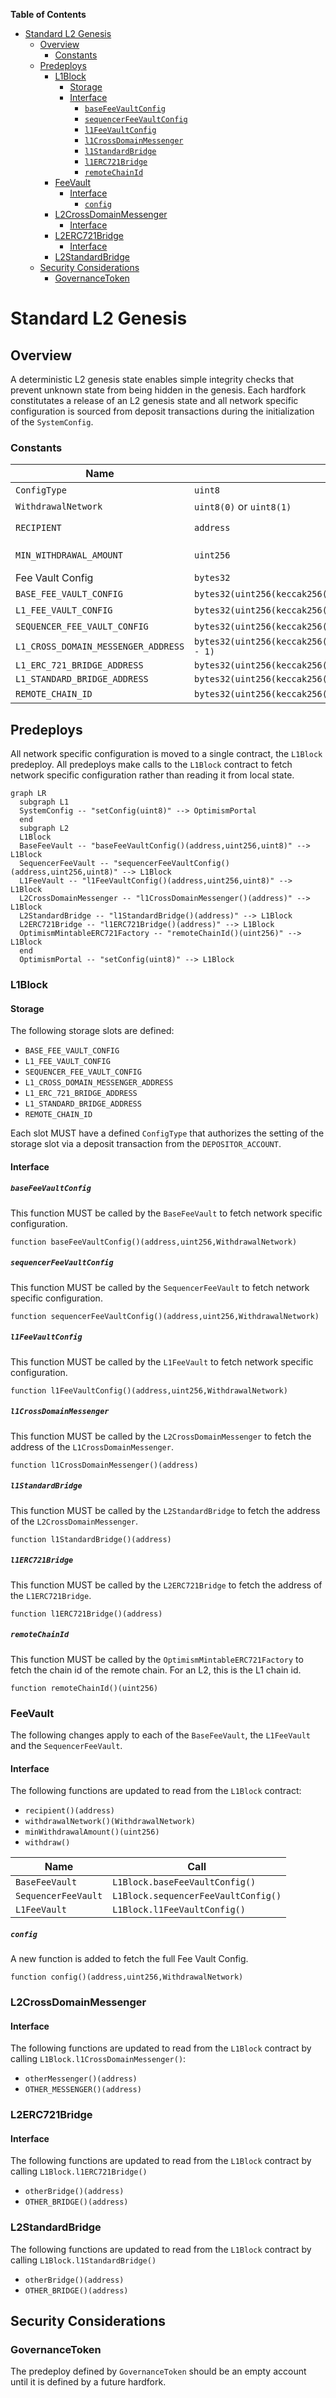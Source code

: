 <!-- START doctoc generated TOC please keep comment here to allow auto update -->
<!-- DON'T EDIT THIS SECTION, INSTEAD RE-RUN doctoc TO UPDATE -->
**Table of Contents**

- [Standard L2 Genesis](#standard-l2-genesis)
  - [Overview](#overview)
    - [Constants](#constants)
  - [Predeploys](#predeploys)
    - [L1Block](#l1block)
      - [Storage](#storage)
      - [Interface](#interface)
        - [`baseFeeVaultConfig`](#basefeevaultconfig)
        - [`sequencerFeeVaultConfig`](#sequencerfeevaultconfig)
        - [`l1FeeVaultConfig`](#l1feevaultconfig)
        - [`l1CrossDomainMessenger`](#l1crossdomainmessenger)
        - [`l1StandardBridge`](#l1standardbridge)
        - [`l1ERC721Bridge`](#l1erc721bridge)
        - [`remoteChainId`](#remotechainid)
    - [FeeVault](#feevault)
      - [Interface](#interface-1)
        - [`config`](#config)
    - [L2CrossDomainMessenger](#l2crossdomainmessenger)
      - [Interface](#interface-2)
    - [L2ERC721Bridge](#l2erc721bridge)
      - [Interface](#interface-3)
    - [L2StandardBridge](#l2standardbridge)
  - [Security Considerations](#security-considerations)
    - [GovernanceToken](#governancetoken)

<!-- END doctoc generated TOC please keep comment here to allow auto update -->

# Standard L2 Genesis

## Overview

A deterministic L2 genesis state enables simple integrity checks that prevent
unknown state from being hidden in the genesis. Each hardfork constitutates
a release of an L2 genesis state and all network specific configuration is sourced
from deposit transactions during the initialization of the `SystemConfig`.

### Constants

| Name | Value | Definition |
| --------- | ------------------------- | -- |
| `ConfigType` | `uint8` | An enum representing the type of config being set |
| `WithdrawalNetwork` | `uint8(0)` or `uint8(1)` | `0` means withdraw to L1, `1` means withdraw to L2  |
| `RECIPIENT` | `address` | The account that will receive funds sent out of the `FeeVault` |
| `MIN_WITHDRAWAL_AMOUNT` | `uint256` | The minimum amount of native asset held in the `FeeVault` before withdrawal is authorized |
| Fee Vault Config | `bytes32` | `bytes32((WithdrawalNetwork << 248) || uint256(uint88(MIN_WITHDRAWAL_AMOUNT)) || uint256(uint160(RECIPIENT)))` |
| `BASE_FEE_VAULT_CONFIG` | `bytes32(uint256(keccak256("opstack.basefeevaultconfig")) - 1)` | The Fee Vault Config for the `BaseFeeVault` |
| `L1_FEE_VAULT_CONFIG` | `bytes32(uint256(keccak256("opstack.l1feevaultconfig")) - 1)` | The Fee Vault Config for the `L1FeeVault` |
| `SEQUENCER_FEE_VAULT_CONFIG` | `bytes32(uint256(keccak256("opstack.sequencerfeevaultconfig")) - 1)` | The Fee Vault Config for the `SequencerFeeVault` |
| `L1_CROSS_DOMAIN_MESSENGER_ADDRESS` | `bytes32(uint256(keccak256("opstack.l1crossdomainmessengeraddress")) - 1)` | `abi.encode(address(L1CrossDomainMessengerProxy))` |
| `L1_ERC_721_BRIDGE_ADDRESS` | `bytes32(uint256(keccak256("opstack.l1erc721bridgeaddress")) - 1)` | `abi.encode(address(L1ERC721BridgeProxy))` |
| `L1_STANDARD_BRIDGE_ADDRESS` | `bytes32(uint256(keccak256("opstack.l1standardbridgeaddress")) - 1)` | `abi.encode(address(L1StandardBridgeProxy))` |
| `REMOTE_CHAIN_ID` | `bytes32(uint256(keccak256("opstack.remotechainid")) - 1)` | Chain ID of the remote chain |

## Predeploys

All network specific configuration is moved to a single contract, the `L1Block` predeploy.
All predeploys make calls to the `L1Block` contract to fetch network specific configuration
rather than reading it from local state.

```mermaid
graph LR
  subgraph L1
  SystemConfig -- "setConfig(uint8)" --> OptimismPortal
  end
  subgraph L2
  L1Block
  BaseFeeVault -- "baseFeeVaultConfig()(address,uint256,uint8)" --> L1Block
  SequencerFeeVault -- "sequencerFeeVaultConfig()(address,uint256,uint8)" --> L1Block
  L1FeeVault -- "l1FeeVaultConfig()(address,uint256,uint8)" --> L1Block
  L2CrossDomainMessenger -- "l1CrossDomainMessenger()(address)" --> L1Block
  L2StandardBridge -- "l1StandardBridge()(address)" --> L1Block
  L2ERC721Bridge -- "l1ERC721Bridge()(address)" --> L1Block
  OptimismMintableERC721Factory -- "remoteChainId()(uint256)" --> L1Block
  end
  OptimismPortal -- "setConfig(uint8)" --> L1Block
```

### L1Block

#### Storage

The following storage slots are defined:

- `BASE_FEE_VAULT_CONFIG`
- `L1_FEE_VAULT_CONFIG`
- `SEQUENCER_FEE_VAULT_CONFIG`
- `L1_CROSS_DOMAIN_MESSENGER_ADDRESS`
- `L1_ERC_721_BRIDGE_ADDRESS`
- `L1_STANDARD_BRIDGE_ADDRESS`
- `REMOTE_CHAIN_ID`

Each slot MUST have a defined `ConfigType` that authorizes the setting of the storage slot
via a deposit transaction from the `DEPOSITOR_ACCOUNT`.

#### Interface

##### `baseFeeVaultConfig`

This function MUST be called by the `BaseFeeVault` to fetch network specific configuration.

```solidity
function baseFeeVaultConfig()(address,uint256,WithdrawalNetwork)
```

##### `sequencerFeeVaultConfig`

This function MUST be called by the `SequencerFeeVault` to fetch network specific configuration.

```solidity
function sequencerFeeVaultConfig()(address,uint256,WithdrawalNetwork)
```

##### `l1FeeVaultConfig`

This function MUST be called by the `L1FeeVault` to fetch network specific configuration.

```solidity
function l1FeeVaultConfig()(address,uint256,WithdrawalNetwork)
```

##### `l1CrossDomainMessenger`

This function MUST be called by the `L2CrossDomainMessenger` to fetch the address of the `L1CrossDomainMessenger`.

```solidity
function l1CrossDomainMessenger()(address)
```

##### `l1StandardBridge`

This function MUST be called by the `L2StandardBridge` to fetch the address of the `L2CrossDomainMessenger`.

```solidity
function l1StandardBridge()(address)
```

##### `l1ERC721Bridge`

This function MUST be called by the `L2ERC721Bridge` to fetch the address of the `L1ERC721Bridge`.

```solidity
function l1ERC721Bridge()(address)
```

##### `remoteChainId`

This function MUST be called by the `OptimismMintableERC721Factory` to fetch the chain id of the remote chain.
For an L2, this is the L1 chain id.

```solidity
function remoteChainId()(uint256)
```

### FeeVault

The following changes apply to each of the `BaseFeeVault`, the `L1FeeVault` and the `SequencerFeeVault`.

#### Interface

The following functions are updated to read from the `L1Block` contract:

- `recipient()(address)`
- `withdrawalNetwork()(WithdrawalNetwork)`
- `minWithdrawalAmount()(uint256)`
- `withdraw()`

| Name | Call |
| ---- | -------- |
| `BaseFeeVault` | `L1Block.baseFeeVaultConfig()` |
| `SequencerFeeVault` | `L1Block.sequencerFeeVaultConfig()` |
| `L1FeeVault` | `L1Block.l1FeeVaultConfig()` |

##### `config`

A new function is added to fetch the full Fee Vault Config.

```solidity
function config()(address,uint256,WithdrawalNetwork)
```

### L2CrossDomainMessenger

#### Interface

The following functions are updated to read from the `L1Block` contract by calling `L1Block.l1CrossDomainMessenger()`:

- `otherMessenger()(address)`
- `OTHER_MESSENGER()(address)`

### L2ERC721Bridge

#### Interface

The following functions are updated to read from the `L1Block` contract by calling `L1Block.l1ERC721Bridge()`

- `otherBridge()(address)`
- `OTHER_BRIDGE()(address)`

### L2StandardBridge

The following functions are updated to read from the `L1Block` contract by calling `L1Block.l1StandardBridge()`

- `otherBridge()(address)`
- `OTHER_BRIDGE()(address)`

## Security Considerations

### GovernanceToken

The predeploy defined by `GovernanceToken` should be an empty account until it is defined by
a future hardfork.
